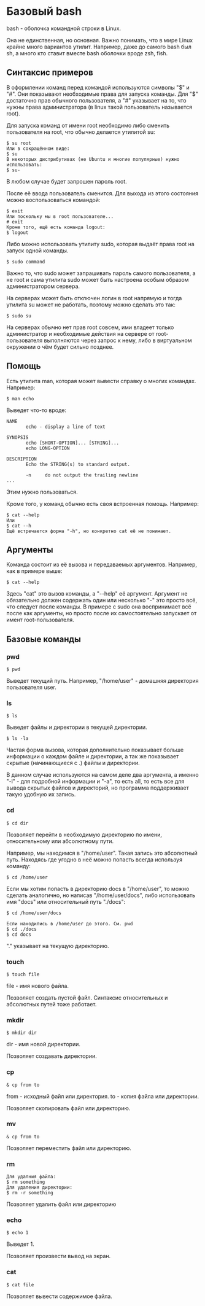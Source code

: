 # Базовый bash
bash - оболочка командной строки в Linux.

Она не единственная, но основная. Важно понимать, что в мире Linux крайне много вариантов утилит. Например, даже до самого bash был sh, а много кто ставит вместе bash оболочки вроде zsh, fish.

## Синтаксис примеров

В оформлении команд перед командой используются символы "$" и "#". Они показывают необходимые права для запуска команды. Для "$" достаточно прав обычного пользователя, а "#" указывает на то, что нужны права администратора (в linux такой пользователь называется root).

Для запуска команд от имени root необходимо либо сменить пользователя на root, что обычно делается утилитой su:
```
$ su root
Или в сокращённом виде:
$ su
В некоторых дистрибутивах (не Ubuntu и многие популярные) нужно использовать:
$ su-
```
В любом случае будет запрошен пароль root.

После её ввода пользователь сменится. Для выхода из этого состояния можно воспользоваться командой:
```
$ exit
Или поскольку мы в root пользователе...
# exit
Кроме того, ещё есть команда logout:
$ logout
```

Либо можно использовать утилиту sudo, которая выдаёт права root на запуск одной команды.
```
$ sudo command
```
Важно то, что sudo может запрашивать пароль самого пользователя, а не root и сама утилита sudo может быть настроена особым образом администратором сервера.

На серверах может быть отключен логин в root напрямую и тогда утилита su может не работать, поэтому можно сделать это так:
```
$ sudo su
```

На серверах обычно нет прав root совсем, ими владеет только администратор и необходимые действия на сервере от root-пользователя выполняются через запрос к нему, либо в виртуальном окружении о чём будет сильно позднее.

## Помощь

Есть утилита man, которая может вывести справку о многих командах. Например:
```
$ man echo
```
Выведет что-то вроде:
```
NAME
       echo - display a line of text

SYNOPSIS
       echo [SHORT-OPTION]... [STRING]...
       echo LONG-OPTION

DESCRIPTION
       Echo the STRING(s) to standard output.

       -n     do not output the trailing newline
...
```

Этим нужно пользоваться.

Кроме того, у команд обычно есть своя встроенная помощь. Например:
```
$ cat --help
Или
$ cat --h
Ещё встречается форма "-h", но конкретно cat её не понимает.
```

## Аргументы
Команда состоит из её вызова и передаваемых аргументов. Например, как в примере выше:
```
$ cat --help
```
Здесь "cat" это вызов команды, а "--help" её аргумент. Аргумент не обязательно должен содержать один или несколько "-" это просто всё, что следует после команды. В примере с sudo она воспринимает всё после как аргументы, но просто после их самостоятельно запускает от имент root-пользователя.

## Базовые команды
### pwd
```
$ pwd
```
Выведет текущий путь. Например, "/home/user" - домашняя директория пользователя user.

### ls
```
$ ls
```
Выведет файлы и директории в текущей директории.

```
$ ls -la
```
Частая форма вызова, которая дополнительно показывает больше информации о каждом файле и директории, а так же показывает скрытые (начинающиеся с .) файлы и директории.

В данном случае используются на самом деле два аргумента, а именно "-l" - для подробной информации и "-a", то есть all, то есть все для вывода скрытых файлов и директорий, но программа поддерживает такую удобную их запись.

### cd
```
$ cd dir
```
Позволяет перейти в необходимую директорию по имени, относительному или абсолютному пути.

Например, мы находимся в "/home/user". Такая запись это абсолютный путь. Находясь где угодно в неё можно попасть всегда используя команду:
```
$ cd /home/user
```
Если мы хотим попасть в директорию docs в "/home/user", то можно сделать аналогично, но написав "/home/user/docs", либо использовать имя "docs" или относительный путь "./docs":
```
$ cd /home/user/docs

Если находились в /home/user до этого. См. pwd
$ cd ./docs
$ cd docs
```

"." указывает на текущую директорию.

### touch
```
$ touch file
```

file - имя нового файла.

Позволяет создать пустой файл. Синтаксис относительных и абсолютных путей тоже работает.

### mkdir
```
$ mkdir dir
```

dir - имя новой директории.

Позволяет создавать директории.

### cp
```
& cp from to
```

from - исходный файл или директория.
to - копия файла или директории.

Позволяет скопировать файл или директорию.

### mv
```
& cp from to
```

Позволяет переместить файл или директорию.

### rm
```
Для удалния файла:
$ rm something
Для удаления директории:
$ rm -r something
```

Позволяет удалить файл или директорию

### echo
```
$ echo 1
```
Выведет 1.

Позволяет произвести вывод на экран.

### cat
```
$ cat file
```

Позволяет вывести содержимое файла.
